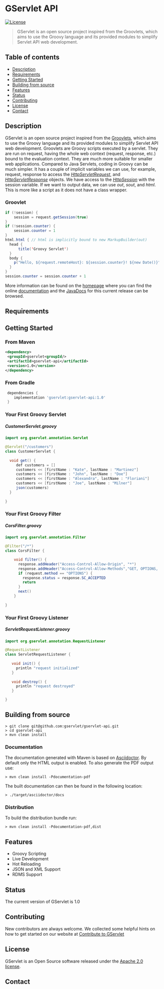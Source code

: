 # GServlet API

[![License](http://img.shields.io/:license-apache-blue.svg)](http://www.apache.org/licenses/LICENSE-2.0.html)


> GServlet is an open source project inspired from the Groovlets, which aims to use the Groovy language and its provided modules to simplify Servlet API web development.

## Table of contents
* [Description](#description)
* [Requirements](#requirements)
* [Getting Started](#getting-started)
* [Building from source](#building-from-source)
* [Features](#features)
* [Status](#status)
* [Contributing](#contributing)
* [License](#license)
* [Contact](#contact)

## Description

GServlet is an open source project inspired from the [Groovlets](http://docs.groovy-lang.org/latest/html/documentation/servlet-userguide.html), which aims to use the Groovy language and its provided modules to simplify Servlet API web development.
Groovlets are Groovy scripts executed by a servlet. They are run on request, having the whole web context (request, response, etc.) bound to the evaluation context. They are much more suitable for smaller web applications. 
Compared to Java Servlets, coding in Groovy can be much simpler. It has a couple of implicit variables we can use, for example, request, response to access the [_HttpServletRequest_](https://javaee.github.io/javaee-spec/javadocs/javax/servlet/http/HttpServletRequest.html), and [_HttpServletResponse_](https://javaee.github.io/javaee-spec/javadocs/javax/servlet/http/HttpServletResponse.html) objects. We have access to the [_HttpSession_](https://javaee.github.io/javaee-spec/javadocs/javax/servlet/http/HttpSession.html) with the session variable. 
If we want to output data, we can use _out_, _sout_, and _html_. This is more like a script as it does not have a class wrapper.

### Groovlet 

```java
if (!session) {
    session = request.getSession(true)
}
if (!session.counter) {
    session.counter = 1
}
html.html { // html is implicitly bound to new MarkupBuilder(out)
  head {
      title('Groovy Servlet')
  }
  body {
    p("Hello, ${request.remoteHost}: ${session.counter}! ${new Date()}")
  }
}
session.counter = session.counter + 1
```

More information can be found on the [homepage](https://gservlet.org) where you can find 
the online [documentation](https://gservlet.org/docs) and the [JavaDocs](https://gservlet.org/javadocs/1.0) for this current release can be browsed.

## Requirements

## Getting Started

### From Maven

```xml
<dependency>
 <groupId>gservlet<groupId/>
 <artifactId>gservlet-api</artifactId>
 <version>1.0</version>
</dependency>
```

### From Gradle

```groovy
 dependencies {
    implementation 'gservlet:gservlet-api:1.0'
 }
```

### Your First Groovy Servlet

##### CustomerServlet.groovy

```java
import org.gservlet.annotation.Servlet

@Servlet("/customers")
class CustomerServlet {
	
  void get() {
     def customers = []
     customers << [firstName : "Kate", lastName : "Martinez"]
     customers << [firstName : "John", lastName : "Doe"]
     customers << [firstName : "Alexandra", lastName : "Floriani"]
     customers << [firstName : "Joe", lastName : "Milner"]
     json(customers)
  }
	
}
```

### Your First Groovy Filter

##### CorsFilter.groovy 

```java
import org.gservlet.annotation.Filter

@Filter("/*")
class CorsFilter {

    void filter() {
      response.addHeader("Access-Control-Allow-Origin", "*")
      response.addHeader("Access-Control-Allow-Methods","GET, OPTIONS, HEAD, PUT, POST, DELETE")
      if (request.method == "OPTIONS") {
        response.status = response.SC_ACCEPTED
        return
      }
      next()
    }
    
}
```

### Your First Groovy Listener

##### ServletRequestListener.groovy 

```java
import org.gservlet.annotation.RequestListener

@RequestListener
class ServletRequestListener {
	
   void init() {
     println "request initialized"
   }
	
   void destroy() {
     println "request destroyed"
   }

}
```

## Building from source

    > git clone git@github.com:gservlet/gservlet-api.git
    > cd gservlet-api
    > mvn clean install

### Documentation

The documentation generated with Maven is based on [Asciidoctor](http://asciidoctor.org/). By default only the HTML
output is enabled. To also generate the PDF output use:

    > mvn clean install -Pdocumentation-pdf

The built documentation can then be found in the following location:
  
    > ./target/asciidoctor/docs

### Distribution

To build the distribution bundle run:

    > mvn clean install -Pdocumentation-pdf,dist


## Features

* Groovy Scripting
* Live Development
* Hot Reloading
* JSON and XML Support
* RDMS Support

## Status

The current version of GServlet is 1.0

## Contributing

New contributors are always welcome. We collected some helpful hints on how to get started on our website at [Contribute to GServlet](https://gservlet.org/contribute)

## License

GServlet is an Open Source software released under the [Apache 2.0 license](http://www.apache.org/licenses/LICENSE-2.0.html).

## Contact
